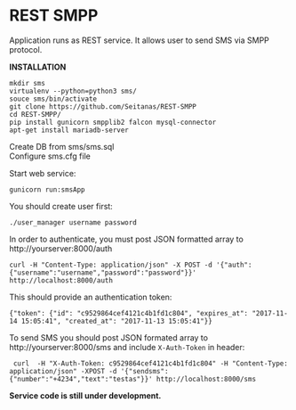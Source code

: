 # REST SMPP 
  
Application runs as REST service. It allows user to send SMS via SMPP protocol.


**INSTALLATION**


    mkdir sms
    virtualenv --python=python3 sms/
    souce sms/bin/activate
    git clone https://github.com/Seitanas/REST-SMPP
    cd REST-SMPP/
    pip install gunicorn smpplib2 falcon mysql-connector
    apt-get install mariadb-server

Create DB from sms/sms.sql  
Configure sms.cfg file


Start web service:

    gunicorn run:smsApp


You should create user first:

    ./user_manager username password

In order to authenticate, you must post JSON formatted array to http://yourserver:8000/auth

    curl -H "Content-Type: application/json" -X POST -d '{"auth": {"username":"username","password":"password"}}' http://localhost:8000/auth

This should provide an authentication token:

    {"token": {"id": "c9529864cef4121c4b1fd1c804", "expires_at": "2017-11-14 15:05:41", "created_at": "2017-11-13 15:05:41"}}

To send SMS you should post JSON formated array to http://yourserver:8000/sms and include `X-Auth-Token` in header:

     curl  -H "X-Auth-Token: c9529864cef4121c4b1fd1c804" -H "Content-Type: application/json" -XPOST -d '{"sendsms": {"number":"+4234","text":"testas"}}' http://localhost:8000/sms

**Service code is still under development.**